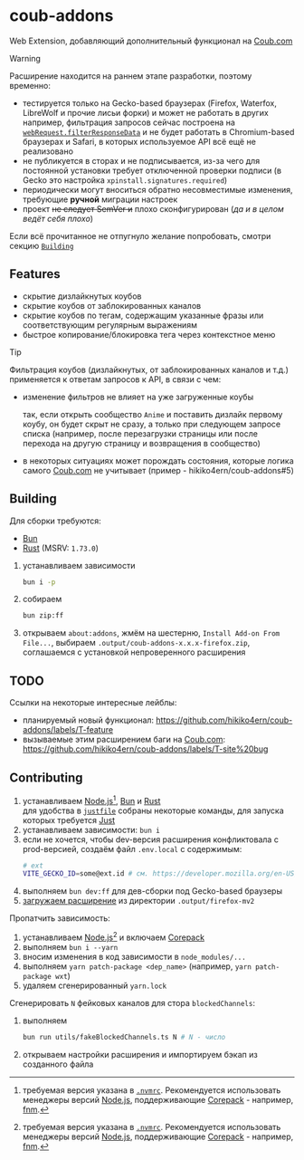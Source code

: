 # coub-addons

Web Extension, добавляющий дополнительный функционал на [Coub.com]

> [!WARNING]
> Расширение находится на раннем этапе разработки, поэтому временно:
>
> - тестируется только на Gecko-based браузерах (Firefox, Waterfox, LibreWolf и прочие лисьи форки) и может не работать в других\
  > например, фильтрация запросов сейчас построена на [`webRequest.filterResponseData`](https://developer.mozilla.org/en-US/docs/Mozilla/Add-ons/WebExtensions/API/webRequest/filterResponseData) и не будет работать в Chromium-based браузерах и Safari, в которых используемое API всё ещё не реализовано
> - не публикуется в сторах и не подписывается, из-за чего для постоянной установки требует отключенной проверки подписи (в Gecko это настройка `xpinstall.signatures.required`)
> - периодически могут вноситься обратно несовместимые изменения, требующие **ручной** миграции настроек
> - проект ~~не следует SemVer и~~ плохо сконфигурирован (_да и в целом ведёт себя плохо_)
>
> Если всё прочитанное не отпугнуло желание попробовать, смотри секцию [`Building`](#building)

## Features

- скрытие дизлайкнутых коубов
- скрытие коубов от заблокированных каналов
- скрытие коубов по тегам, содержащим указанные фразы или соответствующим регулярным выражениям
- быстрое копирование/блокировка тега через контекстное меню

<!-- dprint-ignore -->
> [!TIP]
> Фильтрация коубов (дизлайкнутых, от заблокированных каналов и т.д.) применяется к ответам запросов к API, в связи с чем:
> - изменение фильтров не влияет на уже загруженные коубы
>
>   так, если открыть сообщество `Anime` и поставить дизлайк первому коубу, он будет скрыт не сразу, а только при следующем запросе списка (например, после перезагрузки страницы или после перехода на другую страницу и возвращения в сообщество)
>
> - в некоторых ситуациях может порождать состояния, которые логика самого [Coub.com] не учитывает (пример - hikiko4ern/coub-addons#5)

## Building

Для сборки требуются:

- [Bun]
- [Rust] (MSRV: `1.73.0`)

1. устанавливаем зависимости
   ```sh
   bun i -p
   ```

2. собираем
   ```sh
   bun zip:ff
   ```

3. открываем `about:addons`, жмём на шестерню, `Install Add-on From File...`, выбираем `.output/coub-addons-x.x.x-firefox.zip`, соглашаемся с установкой непроверенного расширения

## TODO

Ссылки на некоторые интересные лейблы:

- планируемый новый функционал: https://github.com/hikiko4ern/coub-addons/labels/T-feature
- вызываемые этим расширением баги на [Coub.com]: https://github.com/hikiko4ern/coub-addons/labels/T-site%20bug

## Contributing

1. устанавливаем [Node.js][node.js][^1], [Bun] и [Rust]\
   для удобства в [`justfile`](./justfile) собраны некоторые команды, для запуска которых требуется [Just]
2. устанавливаем зависимости: `bun i`
3. если не хочется, чтобы dev-версия расширения конфликтовала с prod-версией, создаём файл `.env.local` с содержимым:
   ```sh
   # ext
   VITE_GECKO_ID=some@ext.id # см. https://developer.mozilla.org/en-US/docs/Mozilla/Add-ons/WebExtensions/manifest.json/browser_specific_settings#extension_id_format
   ```
4. выполняем `bun dev:ff` для дев-сборки под Gecko-based браузеры
5. [загружаем расширение][firefox-temp-install] из директории `.output/firefox-mv2`

Пропатчить зависимость:

1. устанавливаем [Node.js][node.js][^1] и включаем [Corepack]
2. выполняем `bun i --yarn`
3. вносим изменения в код зависимости в `node_modules/...`
4. выполняем `yarn patch-package <dep_name>` (например, `yarn patch-package wxt`)
5. удаляем сгенерированный `yarn.lock`

Сгенерировать `N` фейковых каналов для стора `blockedChannels`:

1. выполняем
   ```sh
   bun run utils/fakeBlockedChannels.ts N # N - число
   ```
2. открываем настройки расширения и импортируем бэкап из созданного файла

[^1]: требуемая версия указана в [`.nvmrc`](./.nvmrc). Рекомендуется использовать менеджеры версий [Node.js], поддерживающие [Corepack] - например, [fnm].

<!-- spell-checker: word fnm -->
<!-- links -->

[coub.com]: https://coub.com
[node.js]: https://nodejs.org
[bun]: https://bun.sh
[rust]: https://www.rust-lang.org
[just]: https://github.com/casey/just
[firefox-temp-install]: https://extensionworkshop.com/documentation/develop/temporary-installation-in-firefox/
[corepack]: https://github.com/nodejs/corepack
[fnm]: https://github.com/Schniz/fnm
